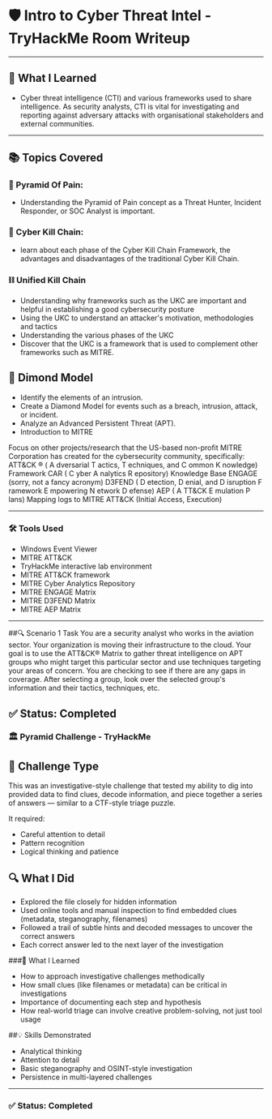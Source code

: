 # 🛡️ Intro to Cyber Threat Intel - TryHackMe Room Writeup
---
## 🧠 What I Learned

- Cyber threat intelligence (CTI) and various frameworks used to share intelligence. As security analysts, CTI is vital for investigating and reporting against adversary attacks with organisational stakeholders and external communities.
---
## 📚 Topics Covered

  ### 🔺 Pyramid Of Pain:
   - Understanding the Pyramid of Pain concept as a Threat Hunter, Incident Responder, or SOC Analyst is important.
  
### 🔗 Cyber Kill Chain:
  - learn about each phase of the Cyber Kill Chain Framework, the advantages and disadvantages of the traditional Cyber Kill Chain.

### ⛓️ Unified Kill Chain

- Understanding why frameworks such as the UKC are important and helpful in establishing a good cybersecurity posture
- Using the UKC to understand an attacker's motivation, methodologies and tactics
- Understanding the various phases of the UKC
- Discover that the UKC is a framework that is used to complement other frameworks such as MITRE.

## 💠 Dimond Model

- Identify the elements of an intrusion.
- Create a Diamond Model for events such as a breach, intrusion, attack, or incident.
- Analyze an Advanced Persistent Threat (APT).
- Introduction to MITRE

Focus on other projects/research that the US-based non-profit MITRE Corporation has created for the cybersecurity community, specifically:
ATT&CK ® ( A dversarial T actics, T echniques, and C ommon K nowledge) Framework
CAR ( C yber A nalytics R epository) Knowledge Base
ENGAGE (sorry, not a fancy acronym)
D3FEND ( D etection, D enial, and D isruption F ramework E mpowering N etwork D efense)
AEP ( A TT&CK E mulation P lans)
Mapping logs to MITRE ATT&CK (Initial Access, Execution)

---

### 🛠️ Tools Used
- Windows Event Viewer
- MITRE ATT&CK
- TryHackMe interactive lab environment
- MITRE ATT&CK framework
- MITRE Cyber Analytics Repository
- MITRE ENGAGE Matrix
- MITRE D3FEND Matrix
- MITRE AEP Matrix

---
  
##🔍 Scenario 1 Task
You are a security analyst who works in the aviation sector. Your organization is moving their infrastructure to the cloud. Your goal is to use the ATT&CK® Matrix to gather threat intelligence on APT groups who might target this particular sector and use techniques targeting your areas of concern. You are checking to see if there are any gaps in coverage. After selecting a group, look over the selected group's information and their tactics, techniques, etc.


## ✅ Status: Completed


### 🏛️ Pyramid Challenge - TryHackMe
## 🧩 Challenge Type
This was an investigative-style challenge that tested my ability to dig into provided data to find clues, decode information, and piece together a series of answers — similar to a CTF-style triage puzzle.

It required:

- Careful attention to detail
- Pattern recognition
- Logical thinking and patience

## 🔍 What I Did
- Explored the file closely for hidden information
- Used online tools and manual inspection to find embedded clues (metadata, steganography, filenames)
- Followed a trail of subtle hints and decoded messages to uncover the correct answers
- Each correct answer led to the next layer of the investigation

###🧠 What I Learned

- How to approach investigative challenges methodically
- How small clues (like filenames or metadata) can be critical in investigations
- Importance of documenting each step and hypothesis
- How real-world triage can involve creative problem-solving, not just tool usage

##💡 Skills Demonstrated
- Analytical thinking
- Attention to detail
- Basic steganography and OSINT-style investigation
- Persistence in multi-layered challenges

---
### ✅ Status: Completed
